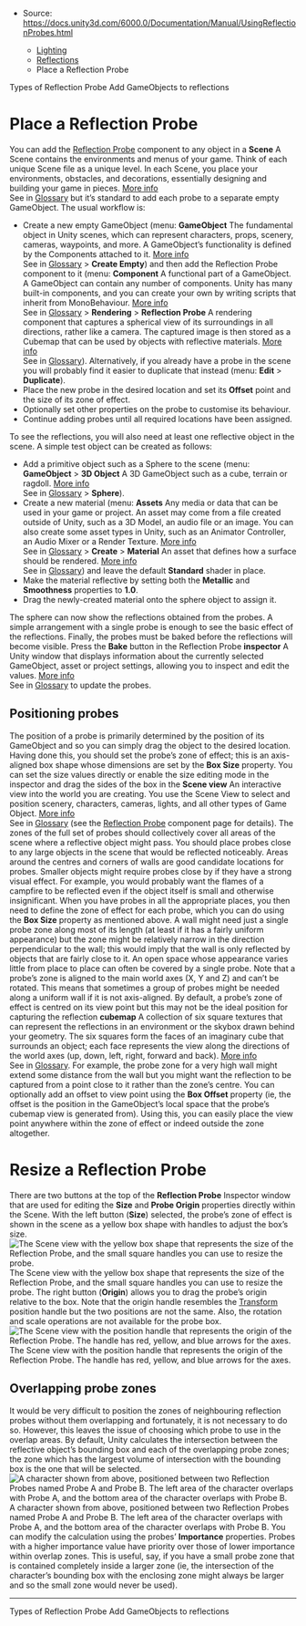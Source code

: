 * Source: https://docs.unity3d.com/6000.0/Documentation/Manual/UsingReflectionProbes.html

  * [Lighting](https://docs.unity3d.com/6000.0/Documentation/Manual/LightingOverview.html)
  * [Reflections](https://docs.unity3d.com/6000.0/Documentation/Manual/reflections-landing.html)
  * Place a Reflection Probe


[](https://docs.unity3d.com/6000.0/Documentation/Manual/RefProbeTypes.html)
Types of Reflection Probe
[](https://docs.unity3d.com/6000.0/Documentation/Manual/ReflectionProbes-set-gameobjects.html)
Add GameObjects to reflections
# Place a Reflection Probe
You can add the [Reflection Probe](https://docs.unity3d.com/6000.0/Documentation/Manual/class-ReflectionProbe.html) component to any object in a **Scene** A Scene contains the environments and menus of your game. Think of each unique Scene file as a unique level. In each Scene, you place your environments, obstacles, and decorations, essentially designing and building your game in pieces. [More info](https://docs.unity3d.com/6000.0/Documentation/Manual/CreatingScenes.html)  
See in [Glossary](https://docs.unity3d.com/6000.0/Documentation/Manual/Glossary.html#Scene) but it’s standard to add each probe to a separate empty GameObject. The usual workflow is:
  * Create a new empty GameObject (menu: **GameObject** The fundamental object in Unity scenes, which can represent characters, props, scenery, cameras, waypoints, and more. A GameObject’s functionality is defined by the Components attached to it. [More info](https://docs.unity3d.com/6000.0/Documentation/Manual/class-GameObject.html)  
See in [Glossary](https://docs.unity3d.com/6000.0/Documentation/Manual/Glossary.html#GameObject) > **Create Empty**) and then add the Reflection Probe component to it (menu: **Component** A functional part of a GameObject. A GameObject can contain any number of components. Unity has many built-in components, and you can create your own by writing scripts that inherit from MonoBehaviour. [More info](https://docs.unity3d.com/6000.0/Documentation/Manual/UsingComponents.html)  
See in [Glossary](https://docs.unity3d.com/6000.0/Documentation/Manual/Glossary.html#component) > **Rendering** > **Reflection Probe** A rendering component that captures a spherical view of its surroundings in all directions, rather like a camera. The captured image is then stored as a Cubemap that can be used by objects with reflective materials. [More info](https://docs.unity3d.com/6000.0/Documentation/Manual/class-ReflectionProbe.html)  
See in [Glossary](https://docs.unity3d.com/6000.0/Documentation/Manual/Glossary.html#ReflectionProbe)). Alternatively, if you already have a probe in the scene you will probably find it easier to duplicate that instead (menu: **Edit** > **Duplicate**).
  * Place the new probe in the desired location and set its **Offset** point and the size of its zone of effect.
  * Optionally set other properties on the probe to customise its behaviour.
  * Continue adding probes until all required locations have been assigned.


To see the reflections, you will also need at least one reflective object in the scene. A simple test object can be created as follows:
  * Add a primitive object such as a Sphere to the scene (menu: **GameObject** > **3D Object** A 3D GameObject such as a cube, terrain or ragdoll. [More info](https://docs.unity3d.com/6000.0/Documentation/Manual/GameObjects.html)  
See in [Glossary](https://docs.unity3d.com/6000.0/Documentation/Manual/Glossary.html#3DObject) > **Sphere**).
  * Create a new material (menu: **Assets** Any media or data that can be used in your game or project. An asset may come from a file created outside of Unity, such as a 3D Model, an audio file or an image. You can also create some asset types in Unity, such as an Animator Controller, an Audio Mixer or a Render Texture. [More info](https://docs.unity3d.com/6000.0/Documentation/Manual/AssetWorkflow.html)  
See in [Glossary](https://docs.unity3d.com/6000.0/Documentation/Manual/Glossary.html#Asset) > **Create** > **Material** An asset that defines how a surface should be rendered. [More info](https://docs.unity3d.com/6000.0/Documentation/Manual/class-Material.html)  
See in [Glossary](https://docs.unity3d.com/6000.0/Documentation/Manual/Glossary.html#Material)) and leave the default **Standard** shader in place.
  * Make the material reflective by setting both the **Metallic** and **Smoothness** properties to **1.0**.
  * Drag the newly-created material onto the sphere object to assign it.


The sphere can now show the reflections obtained from the probes. A simple arrangement with a single probe is enough to see the basic effect of the reflections.
Finally, the probes must be baked before the reflections will become visible. Press the **Bake** button in the Reflection Probe **inspector** A Unity window that displays information about the currently selected GameObject, asset or project settings, allowing you to inspect and edit the values. [More info](https://docs.unity3d.com/6000.0/Documentation/Manual/UsingTheInspector.html)  
See in [Glossary](https://docs.unity3d.com/6000.0/Documentation/Manual/Glossary.html#Inspector) to update the probes.
## Positioning probes
The position of a probe is primarily determined by the position of its GameObject and so you can simply drag the object to the desired location. Having done this, you should set the probe’s zone of effect; this is an axis-aligned box shape whose dimensions are set by the **Box Size** property. You can set the size values directly or enable the size editing mode in the inspector and drag the sides of the box in the **Scene view** An interactive view into the world you are creating. You use the Scene View to select and position scenery, characters, cameras, lights, and all other types of Game Object. [More info](https://docs.unity3d.com/6000.0/Documentation/Manual/UsingTheSceneView.html)  
See in [Glossary](https://docs.unity3d.com/6000.0/Documentation/Manual/Glossary.html#SceneView) (see the [Reflection Probe](https://docs.unity3d.com/6000.0/Documentation/Manual/class-ReflectionProbe.html) component page for details). The zones of the full set of probes should collectively cover all areas of the scene where a reflective object might pass.
You should place probes close to any large objects in the scene that would be reflected noticeably. Areas around the centres and corners of walls are good candidate locations for probes. Smaller objects might require probes close by if they have a strong visual effect. For example, you would probably want the flames of a campfire to be reflected even if the object itself is small and otherwise insignificant.
When you have probes in all the appropriate places, you then need to define the zone of effect for each probe, which you can do using the **Box Size** property as mentioned above. A wall might need just a single probe zone along most of its length (at least if it has a fairly uniform appearance) but the zone might be relatively narrow in the direction perpendicular to the wall; this would imply that the wall is only reflected by objects that are fairly close to it. An open space whose appearance varies little from place to place can often be covered by a single probe. Note that a probe’s zone is aligned to the main world axes (X, Y and Z) and can’t be rotated. This means that sometimes a group of probes might be needed along a uniform wall if it is not axis-aligned.
By default, a probe’s zone of effect is centred on its view point but this may not be the ideal position for capturing the reflection **cubemap** A collection of six square textures that can represent the reflections in an environment or the skybox drawn behind your geometry. The six squares form the faces of an imaginary cube that surrounds an object; each face represents the view along the directions of the world axes (up, down, left, right, forward and back). [More info](https://docs.unity3d.com/6000.0/Documentation/Manual/class-Cubemap-landing.html)  
See in [Glossary](https://docs.unity3d.com/6000.0/Documentation/Manual/Glossary.html#Cubemap). For example, the probe zone for a very high wall might extend some distance from the wall but you might want the reflection to be captured from a point close to it rather than the zone’s centre. You can optionally add an offset to view point using the **Box Offset** property (ie, the offset is the position in the GameObject’s local space that the probe’s cubemap view is generated from). Using this, you can easily place the view point anywhere within the zone of effect or indeed outside the zone altogether.
# Resize a Reflection Probe
There are two buttons at the top of the **Reflection Probe** Inspector window that are used for editing the **Size** and **Probe Origin** properties directly within the Scene. With the left button (**Size**) selected, the probe’s zone of effect is shown in the scene as a yellow box shape with handles to adjust the box’s size.
![The Scene view with the yellow box shape that represents the size of the Reflection Probe, and the small square handles you can use to resize the probe.](https://docs.unity3d.com/6000.0/Documentation/uploads/Main/RefProbeHandles.png) The Scene view with the yellow box shape that represents the size of the Reflection Probe, and the small square handles you can use to resize the probe.
The right button (**Origin**) allows you to drag the probe’s origin relative to the box. Note that the origin handle resembles the [Transform](https://docs.unity3d.com/6000.0/Documentation/Manual/class-Transform.html) position handle but the two positions are not the same. Also, the rotation and scale operations are not available for the probe box.
![The Scene view with the position handle that represents the origin of the Reflection Probe. The handle has red, yellow, and blue arrows for the axes.](https://docs.unity3d.com/6000.0/Documentation/uploads/Main/RefProbeOrigin.png) The Scene view with the position handle that represents the origin of the Reflection Probe. The handle has red, yellow, and blue arrows for the axes.
## Overlapping probe zones
It would be very difficult to position the zones of neighbouring reflection probes without them overlapping and fortunately, it is not necessary to do so. However, this leaves the issue of choosing which probe to use in the overlap areas. By default, Unity calculates the intersection between the reflective object’s bounding box and each of the overlapping probe zones; the zone which has the largest volume of intersection with the bounding box is the one that will be selected.
![A character shown from above, positioned between two Reflection Probes named Probe A and Probe B. The left area of the character overlaps with Probe A, and the bottom area of the character overlaps with Probe B.](https://docs.unity3d.com/6000.0/Documentation/uploads/Main/ProbeZoneOverlap.svg) A character shown from above, positioned between two Reflection Probes named Probe A and Probe B. The left area of the character overlaps with Probe A, and the bottom area of the character overlaps with Probe B.
You can modify the calculation using the probes’ **Importance** properties. Probes with a higher importance value have priority over those of lower importance within overlap zones. This is useful, say, if you have a small probe zone that is contained completely inside a larger zone (ie, the intersection of the character’s bounding box with the enclosing zone might always be larger and so the small zone would never be used).
* * *
[](https://docs.unity3d.com/6000.0/Documentation/Manual/RefProbeTypes.html)
Types of Reflection Probe
[](https://docs.unity3d.com/6000.0/Documentation/Manual/ReflectionProbes-set-gameobjects.html)
Add GameObjects to reflections

